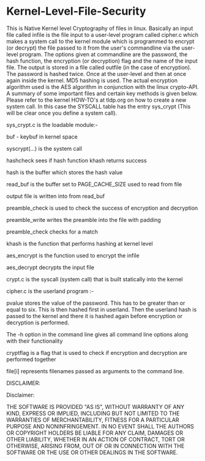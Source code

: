 Kernel-Level-File-Security
==========================

This is Native Kernel level Cryptography of files in linux. Basically an input file called infile is the file input to a user-level program called cipher.c 
which makes a system call to the kernel module which is programmed to encrypt (or decrypt) the file passed to it from the user's commandline 
via the user-level program. The options given at commandline are the password, the hash function, the encryption (or decryption) flag and the name 
of the input file. The output is stored in a file called outfile (in the case of encryption). The password is hashed twice. 
Once at the user-level and then at once again inside the kernel. MD5 hashing is used. The actual encryption algorithm used is the AES algorithm in conjunction
with the linux crypto-API. A summary of some important files and certain key methods is given below. Please refer to the kernel HOW-TO's at tldp.org on how to 
create a new system call. In this case the SYSCALL table has the entry sys_crypt (This will be clear once you define a system call).

sys_crypt.c is the loadable module:-

buf - keybuf in kernel space

syscrypt(...) is the system call

hashcheck sees if hash function khash returns success

hash is the buffer which stores the hash value

read_buf is the buffer set to PAGE_CACHE_SIZE used to read from file

output file is written into from read_buf

preamble_check is used to check the success of encryption and decryption

preamble_write writes the preamble into the file with padding

preamble_check checks for a match

khash is the function that performs hashing at kernel level

aes_encrypt is the function used to encrypt the infile

aes_decrypt decrypts the input file


crypt.c is the syscall (system call) that is built statically into the kernel


cipher.c is the userland program :-


pvalue stores the value of the password. This has to be greater than or equal to six. This is then hashed first in userland.
Then the userland hash is passed to the kernel and there it is hashed again before encryption or decryption is performed.

The -h option in the command line gives all command line options along with their functionality

cryptflag is a flag that is used to check if encryption and decryption are performed together

file[i] represents filenames passed as arguments to the command line.

DISCLAIMER:

Disclaimer:

THE SOFTWARE IS PROVIDED "AS IS", WITHOUT WARRANTY OF ANY KIND, EXPRESS OR IMPLIED, INCLUDING BUT NOT LIMITED TO THE WARRANTIES
OF MERCHANTABILITY, FITNESS FOR A PARTICULAR PURPOSE AND NONINFRINGEMENT. IN NO EVENT SHALL THE AUTHORS OR COPYRIGHT HOLDERS BE
LIABLE FOR ANY CLAIM, DAMAGES OR OTHER LIABILITY, WHETHER IN AN ACTION OF CONTRACT, TORT OR OTHERWISE, ARISING FROM, OUT OF OR 
IN CONNECTION WITH THE SOFTWARE OR THE USE OR OTHER DEALINGS IN THE SOFTWARE.


